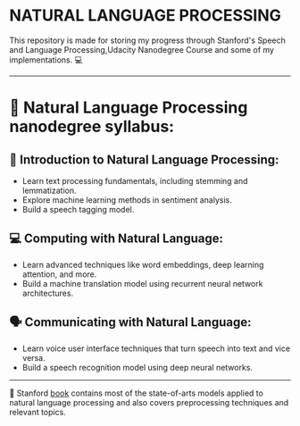 # NATURAL LANGUAGE PROCESSING
This repository is made for storing my progress through Stanford's Speech and Language Processing,Udacity Nanodegree Course and some of my implementations. :computer:  
***

# :busts_in_silhouette: Natural Language Processing nanodegree syllabus:  

## :page_facing_up: Introduction to Natural Language Processing:   
- Learn text processing fundamentals, including stemming and lemmatization. 
- Explore machine learning methods in sentiment analysis. 
- Build a speech tagging model.  

## :computer: Computing with Natural Language:    
- Learn advanced techniques like word embeddings, deep learning attention, and more. 
- Build a machine translation model using recurrent neural network architectures.  
 
## :speaking_head: Communicating with Natural Language:    
- Learn voice user interface techniques that turn speech into text and vice versa. 
- Build a speech recognition model using deep neural networks.  
***

:closed_book: Stanford [book](https://web.stanford.edu/~jurafsky/slp3/) contains most of the state-of-arts models applied to natural language processing and also covers preprocessing techniques and relevant topics.  
 
